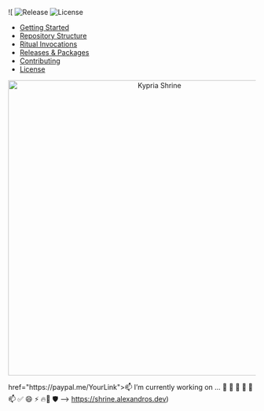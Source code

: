 ![
![Release](httpCI](https://github.com/alexandros-thomson/alexandros-thomson/actions/workflows/ci.yml/badge.svg)s://img.shields.io/github/v/release/alexandros-thomson/alexandros-thomson)
![License](https://img.shields.io/github/license/alexandros-thomson/alexandros-thomson)

<!--<!-- TOC -->
- [Getting Started](#getting-started)
- [Repository Structure](#repository-structure)
- [Ritual Invocations](#ritual-invocations)
- [Releases & Packages](#releases--packages)
- [Contributing](#contributing)
- [License](#license)
<!-- /TOC --><p align="center">
  <img src="https://path.to/your/cover-image.png" alt="Kypria Shrine" width="600"/>
</p>href="https://paypal.me/YourLink"><img
**alexandros-thomson/alexandros-thomson** is a ✨ _special_ ✨ repository because its `README.md` (this file) appears on your GitHub profile.

 📫 
I’m currently working on ...
  🧬 🌱 👯 🤔 💬 📫 ✅  😄 ⚡ 🔥🧬 🛡️
-->
https://shrine.alexandros.dev)
